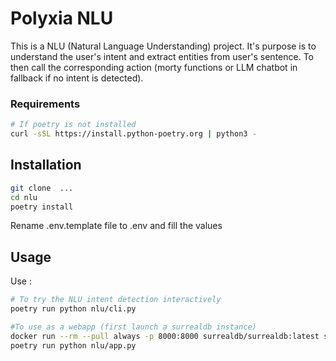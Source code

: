 # Polyxia NLU

This is a NLU (Natural Language Understanding) project. It's purpose is to understand the user's intent and extract entities from user's sentence.
To then call the corresponding action (morty functions or LLM chatbot in fallback if no intent is detected).

### Requirements

```bash
# If poetry is not installed
curl -sSL https://install.python-poetry.org | python3 -
```

## Installation

```bash
git clone  ...
cd nlu
poetry install
```

Rename .env.template file to .env and fill the values

## Usage

Use :

```bash
# To try the NLU intent detection interactively
poetry run python nlu/cli.py

#To use as a webapp (first launch a surrealdb instance)
docker run --rm --pull always -p 8000:8000 surrealdb/surrealdb:latest start --pass root
poetry run python nlu/app.py
```

